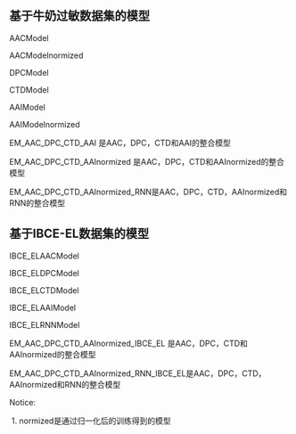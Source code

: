 ## 基于牛奶过敏数据集的模型

AACModel

AACModelnormized

DPCModel

CTDModel

AAIModel

AAIModelnormized

EM_AAC_DPC_CTD_AAI 是AAC，DPC，CTD和AAI的整合模型

EM_AAC_DPC_CTD_AAInormized 是AAC，DPC，CTD和AAInormized的整合模型

EM_AAC_DPC_CTD_AAInormized_RNN是AAC，DPC，CTD，AAInormized和RNN的整合模型

## 基于IBCE-EL数据集的模型

IBCE_ELAACModel 

IBCE_ELDPCModel

IBCE_ELCTDModel

IBCE_ELAAIModel

IBCE_ELRNNModel

EM_AAC_DPC_CTD_AAInormized_IBCE_EL 是AAC，DPC，CTD和AAInormized的整合模型

EM_AAC_DPC_CTD_AAInormized_RNN_IBCE_EL是AAC，DPC，CTD，AAInormized和RNN的整合模型

Notice:

​	1. normized是通过归一化后的训练得到的模型

